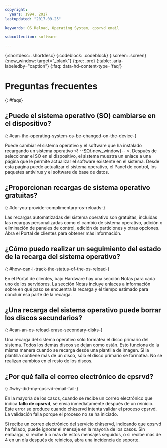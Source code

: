 ```yaml
---
copyright:
  years: 1994, 2017
lastupdated: "2017-09-25"

keywords: OS Reload, Operating System, cpsrvd email

subcollection: software

---
```


{:shortdesc: .shortdesc}
{:codeblock: .codeblock}
{:screen: .screen}
{:new_window: target="_blank"}
{:pre: .pre}
{:table: .aria-labeledby="caption"}
{:faq: data-hd-content-type='faq'}

# Preguntas frecuentes
{: #faqs}

## ¿Puede el sistema operativo (SO) cambiarse en el dispositivo?
{: #can-the-operating-system-os-be-changed-on-the-device-}

Puede cambiar el sistema operativo y el software que ha instalado recargando un sistema operativo <! --[SO](perform-os-reload-device.html){:new_window}-- >. Después de seleccionar el SO en el dispositivo, el sistema muestra un enlace a una página que le permite actualizar el software existente en el sistema. Desde esta página puede actualizar el sistema operativo, el Panel de control, los paquetes antivirus y el software de base de datos.

## ¿Proporcionan recargas de sistema operativo gratuitas?
{: #do-you-provide-complimentary-os-reloads-}

Las recargas automatizadas del sistema operativo son gratuitas, incluidas las recargas personalizadas como el cambio de sistema operativo, adición o eliminación de paneles de control, edición de particiones y otras opciones. Abra el Portal de clientes para obtener más información.

## ¿Cómo puedo realizar un seguimiento del estado de la recarga del sistema operativo?
{: #how-can-i-track-the-status-of-the-os-reload-}

En el Portal de clientes, bajo Hardware hay una sección Notas para cada uno de los servidores. La sección Notas incluye enlaces a información sobre en qué paso se encuentra la recarga y el tiempo estimado para concluir esa parte de la recarga.

## ¿Una recarga del sistema operativo puede borrar los discos secundarios?
{: #can-an-os-reload-erase-secondary-disks-}

Una recarga del sistema operativo sólo formatea el disco primario del sistema. Todos los demás discos se dejan como están. Esto funciona de la misma manera cuando se recarga desde una plantilla de imagen. Si la plantilla contiene más de un disco, sólo el disco primario se formatea. No se realizan cambios en el resto de los discos.

## ¿Por qué falla el correo electrónico de cpsrvd?
{: #why-did-my-cpsrvd-email-fail-}

En la mayoría de los casos, cuando se recibe un correo electrónico que indica **fallo de cpsrvd**, se envía inmediatamente después de un reinicio. Este error se produce cuando chkservd intenta validar el proceso cpsrvd. La validación falla porque el proceso no se ha iniciado.

Si recibe un correo electrónico del servicio chkservd, indicando que cpsrvd ha fallado, puede ignorar el mensaje en la mayoría de los casos. Sin embargo, si recibe 5 o más de estos mensajes seguidos, o si recibe más de 4 en un día después de reinicios, abra una incidencia de soporte.
